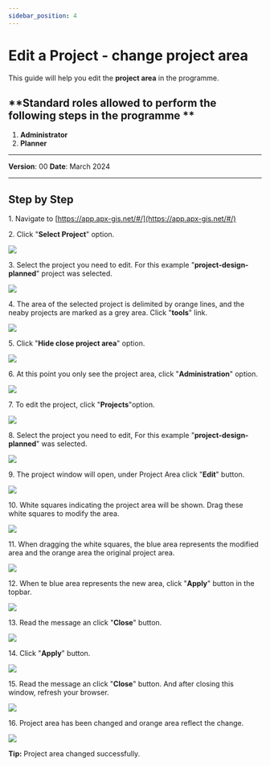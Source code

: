 ```yaml
---
sidebar_position: 4
---
```


# Edit a Project - change project area

This guide will help you edit the **project area** in the programme.

## **Standard roles allowed to perform the following steps in the programme **

1.	**Administrator**
2.  **Planner**

------------

**Version**: 00
**Date**: March 2024

------------
## **Step by Step**

1\. Navigate to [https://app.apx-gis.net/#/](https://app.apx-gis.net/#/)


2\. Click "**Select Project**" option.

![](https://ajeuwbhvhr.cloudimg.io/colony-recorder.s3.amazonaws.com/files/2023-12-30/1aca9e07-4f66-4eca-bf95-a0fd62133a16/ascreenshot.jpeg?tl_px=0,0&br_px=1376,769&force_format=png&width=1120.0&wat=1&wat_opacity=1&wat_gravity=northwest&wat_url=https://colony-recorder.s3.amazonaws.com/images/watermarks/14B8A6_standard.png&wat_pad=249,-9)


3\. Select the project you need to edit. For this example "**project-design-planned**" project was selected.

![](https://ajeuwbhvhr.cloudimg.io/colony-recorder.s3.amazonaws.com/files/2023-12-30/e32d4192-05a8-4275-8f1a-a19365785d13/ascreenshot.jpeg?tl_px=0,0&br_px=1376,769&force_format=png&width=1120.0&wat=1&wat_opacity=1&wat_gravity=northwest&wat_url=https://colony-recorder.s3.amazonaws.com/images/watermarks/14B8A6_standard.png&wat_pad=342,95)


4\. The area of the selected project is delimited by orange lines, and the neaby projects are marked as a grey area. Click "**tools**" link.

![](https://ajeuwbhvhr.cloudimg.io/colony-recorder.s3.amazonaws.com/files/2023-12-30/2d3c5a98-355e-4c75-b826-3c89a5f27285/ascreenshot.jpeg?tl_px=0,0&br_px=1921,887&force_format=png&width=1120.0&wat=1&wat_opacity=1&wat_gravity=northwest&wat_url=https://colony-recorder.s3.amazonaws.com/images/watermarks/14B8A6_standard.png&wat_pad=1002,-16)


5\. Click "**Hide close project area**" option.

![](https://ajeuwbhvhr.cloudimg.io/colony-recorder.s3.amazonaws.com/files/2023-12-30/56de6aeb-f976-4486-9973-146d7e549b52/ascreenshot.jpeg?tl_px=0,0&br_px=1921,887&force_format=png&width=1120.0&wat=1&wat_opacity=1&wat_gravity=northwest&wat_url=https://colony-recorder.s3.amazonaws.com/images/watermarks/14B8A6_standard.png&wat_pad=962,48)


6\. At this point you only see the project area, click "**Administration**" option.

![](https://ajeuwbhvhr.cloudimg.io/colony-recorder.s3.amazonaws.com/files/2023-12-30/df396013-d755-4070-b281-0f08d67d21a1/ascreenshot.jpeg?tl_px=0,0&br_px=1921,887&force_format=png&width=1120.0&wat=1&wat_opacity=1&wat_gravity=northwest&wat_url=https://colony-recorder.s3.amazonaws.com/images/watermarks/14B8A6_standard.png&wat_pad=37,8)


7\. To edit the project, click "**Projects**"option.

![](https://ajeuwbhvhr.cloudimg.io/colony-recorder.s3.amazonaws.com/files/2023-12-30/d9e29652-dd04-44d5-88ed-39fd0aa0ba28/ascreenshot.jpeg?tl_px=0,0&br_px=825,461&force_format=png&width=826&wat_scale=73&wat=1&wat_opacity=1&wat_gravity=northwest&wat_url=https://colony-recorder.s3.amazonaws.com/images/watermarks/14B8A6_standard.png&wat_pad=57,133)


8\. Select the project you need to edit, For this example "**project-design-planned**" was selected.

![](https://ajeuwbhvhr.cloudimg.io/colony-recorder.s3.amazonaws.com/files/2023-12-30/796c0c81-2f7f-4c61-b02e-36ef3346158d/ascreenshot.jpeg?tl_px=0,251&br_px=825,712&force_format=png&width=826&wat_scale=73&wat=1&wat_opacity=1&wat_gravity=northwest&wat_url=https://colony-recorder.s3.amazonaws.com/images/watermarks/14B8A6_standard.png&wat_pad=134,204)


9\. The project window will open, under Project Area click "**Edit**" button.

![](https://ajeuwbhvhr.cloudimg.io/colony-recorder.s3.amazonaws.com/files/2023-12-30/825c9e8a-b32f-4cf2-a0c4-1ebd533744e5/ascreenshot.jpeg?tl_px=0,0&br_px=1719,887&force_format=png&width=1120.0&wat=1&wat_opacity=1&wat_gravity=northwest&wat_url=https://colony-recorder.s3.amazonaws.com/images/watermarks/14B8A6_standard.png&wat_pad=56,67)


10\. White squares indicating the project area will be shown. Drag these white squares to modify the area.

![](https://ajeuwbhvhr.cloudimg.io/colony-recorder.s3.amazonaws.com/files/2023-12-30/0c95fc4e-fcec-4e12-8b6c-2ca307709201/ascreenshot.jpeg?tl_px=0,0&br_px=1921,887&force_format=png&width=1120.0&wat=1&wat_opacity=1&wat_gravity=northwest&wat_url=https://colony-recorder.s3.amazonaws.com/images/watermarks/14B8A6_standard.png&wat_pad=424,263)


11\. When dragging the white squares, the blue area represents the modified area and the orange area the original project area.

![](https://ajeuwbhvhr.cloudimg.io/colony-recorder.s3.amazonaws.com/files/2023-12-30/c5af208c-2ee7-4fdb-9228-b47c9966bc75/ascreenshot.jpeg?tl_px=16,0&br_px=1735,887&force_format=png&width=1120.0&wat=1&wat_opacity=1&wat_gravity=northwest&wat_url=https://colony-recorder.s3.amazonaws.com/images/watermarks/14B8A6_standard.png&wat_pad=524,201)


12\. When te blue area represents the new area, click "**Apply**" button in the topbar.

![](https://ajeuwbhvhr.cloudimg.io/colony-recorder.s3.amazonaws.com/files/2023-12-30/e2f7ca77-55cc-48ca-a5d2-44d582428c5b/ascreenshot.jpeg?tl_px=201,0&br_px=1920,887&force_format=png&width=1120.0&wat=1&wat_opacity=1&wat_gravity=northwest&wat_url=https://colony-recorder.s3.amazonaws.com/images/watermarks/14B8A6_standard.png&wat_pad=1064,-24)


13\. Read the message an click "**Close**" button.

![](https://ajeuwbhvhr.cloudimg.io/colony-recorder.s3.amazonaws.com/files/2023-12-30/eb390e42-ed72-441c-9108-ff3ecfa9beb1/ascreenshot.jpeg?tl_px=0,0&br_px=1921,887&force_format=png&width=1120.0&wat=1&wat_opacity=1&wat_gravity=northwest&wat_url=https://colony-recorder.s3.amazonaws.com/images/watermarks/14B8A6_standard.png&wat_pad=650,158)


14\. Click "**Apply**" button.

![](https://ajeuwbhvhr.cloudimg.io/colony-recorder.s3.amazonaws.com/files/2023-12-30/50eb2c96-82a5-4d18-9a07-36009c5f9afd/ascreenshot.jpeg?tl_px=0,0&br_px=1921,887&force_format=png&width=1120.0&wat=1&wat_opacity=1&wat_gravity=northwest&wat_url=https://colony-recorder.s3.amazonaws.com/images/watermarks/14B8A6_standard.png&wat_pad=133,467)


15\. Read the message an click "**Close**" button. And after closing this window, refresh your browser.

![](https://ajeuwbhvhr.cloudimg.io/colony-recorder.s3.amazonaws.com/files/2023-12-30/4953fe94-c1a7-474b-8380-b77e6311e55d/ascreenshot.jpeg?tl_px=0,0&br_px=1921,887&force_format=png&width=1120.0&wat=1&wat_opacity=1&wat_gravity=northwest&wat_url=https://colony-recorder.s3.amazonaws.com/images/watermarks/14B8A6_standard.png&wat_pad=660,153)


16\. Project area has been changed and orange area reflect the change.

![](https://ajeuwbhvhr.cloudimg.io/colony-recorder.s3.amazonaws.com/files/2023-12-30/c19b2755-3660-4659-b4a7-a2fef658cc07/screenshot.jpeg?tl_px=0,0&br_px=1925,885&force_format=png&width=1120.0)


**Tip:** Project area changed successfully.
